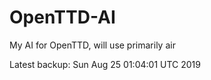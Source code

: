 # OpenTTD-AI
My AI for OpenTTD, will use primarily air

Latest backup: Sun Aug 25 01:04:01 UTC 2019
